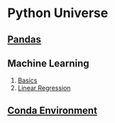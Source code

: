 # Python Universe

## [Pandas](/pandas.ipynb)

## Machine Learning

1. [Basics](/ml/basic.md)
1. [Linear Regression](/ml/linearRegression.ipynb)

## [Conda Environment](/conda.md)
